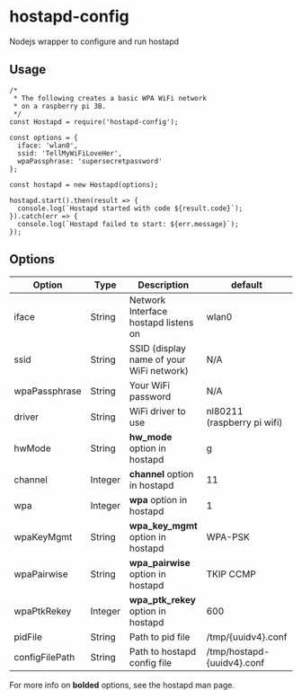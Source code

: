 # hostapd-config
Nodejs wrapper to configure and run hostapd

## Usage
```
/*
 * The following creates a basic WPA WiFi network
 * on a raspberry pi 3B.
 */
const Hostapd = require('hostapd-config');

const options = {
  iface: 'wlan0',
  ssid: 'TellMyWiFiLoveHer',
  wpaPassphrase: 'supersecretpassword'
};

const hostapd = new Hostapd(options);

hostapd.start().then(result => {
  console.log(`Hostapd started with code ${result.code}`);
}).catch(err => {
  console.log(`Hostapd failed to start: ${err.message}`);
});
```

## Options
|Option|Type|Description|default|required|
|------|----|-----------|-------|--------|
|iface|String|Network Interface hostapd listens on|wlan0|default|
|ssid|String|SSID (display name of your WiFi network)|N/A|yes|
|wpaPassphrase|String|Your WiFi password|N/A|yes|
|driver|String|WiFi driver to use|nl80211 (raspberry pi wifi)|default|
|hwMode|String|**hw_mode** option in hostapd|g|default|
|channel|Integer|**channel** option in hostapd|11|default|
|wpa|Integer|**wpa** option in hostapd|1|default|
|wpaKeyMgmt|String|**wpa_key_mgmt** option in hostapd|WPA-PSK|default|
|wpaPairwise|String|**wpa_pairwise** option in hostapd|TKIP CCMP|default|
|wpaPtkRekey|Integer|**wpa_ptk_rekey** option in hostapd|600|default|
|pidFile|String|Path to pid file|/tmp/{uuidv4}.conf|default|
|configFilePath|String|Path to hostapd config file|/tmp/hostapd-{uuidv4}.conf|default|

For more info on **bolded** options, see the hostapd man page.
